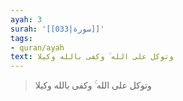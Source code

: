 ```yaml
---
ayah: 3
surah: '[[033|سورة]]'
tags:
- quran/ayah
text: وتوكل على الله ۚ وكفى بالله وكيلا
---
```

> وتوكل على الله ۚ وكفى بالله وكيلا
